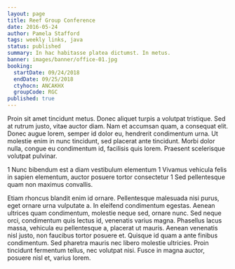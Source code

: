 ```yaml
---
layout: page
title: Reef Group Conference
date: 2016-05-24
author: Pamela Stafford
tags: weekly links, java
status: published
summary: In hac habitasse platea dictumst. In metus.
banner: images/banner/office-01.jpg
booking:
  startDate: 09/24/2018
  endDate: 09/25/2018
  ctyhocn: ANCAKHX
  groupCode: RGC
published: true
---
```

Proin sit amet tincidunt metus. Donec aliquet turpis a volutpat tristique. Sed at rutrum justo, vitae auctor diam. Nam et accumsan quam, a consequat elit. Donec augue lorem, semper id dolor eu, hendrerit condimentum urna. Ut molestie enim in nunc tincidunt, sed placerat ante tincidunt. Morbi dolor nulla, congue eu condimentum id, facilisis quis lorem. Praesent scelerisque volutpat pulvinar.

1 Nunc bibendum est a diam vestibulum elementum
1 Vivamus vehicula felis in sapien elementum, auctor posuere tortor consectetur
1 Sed pellentesque quam non maximus convallis.

Etiam rhoncus blandit enim id ornare. Pellentesque malesuada nisi purus, eget ornare urna vulputate a. In eleifend condimentum egestas. Aenean ultrices quam condimentum, molestie neque sed, ornare nunc. Sed neque orci, condimentum quis lectus id, venenatis varius magna. Phasellus lacus massa, vehicula eu pellentesque a, placerat ut mauris. Aenean venenatis nisl justo, non faucibus tortor posuere et. Quisque id quam a ante finibus condimentum. Sed pharetra mauris nec libero molestie ultricies. Proin tincidunt fermentum tellus, nec volutpat nisi. Fusce in magna auctor, posuere nisl et, varius lorem.
